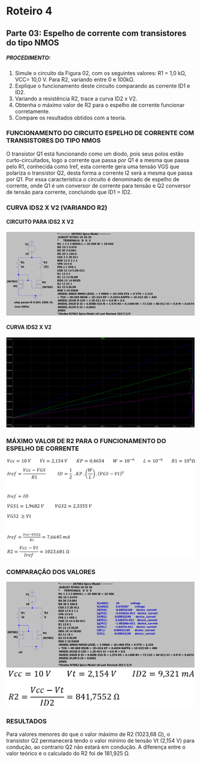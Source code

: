 # Roteiro 4

## Parte 03: Espelho de corrente com transistores do tipo NMOS

##### PROCEDIMENTO:

1. Simule o circuito da Figura 02, com os seguintes valores: R1 = 1,0 kΩ, VCC= 10,0 V. Para R2, variando entre 0 e 100kΩ.
2. Explique o funcionamento deste circuito comparando as corrente ID1 e ID2.
3. Variando a resistência R2, trace a curva ID2 x V2.
4. Obtenha o máximo valor de R2 para o espelho de corrente funcionar corretamente.
5. Compare os resultados obtidos com a teoria.

### FUNCIONAMENTO DO CIRCUITO ESPELHO DE CORRENTE COM TRANSISTORES DO TIPO NMOS

O transistor Q1 está funcionando como um diodo, pois seus polos estão curto-circuitados, logo a corrente que passa por Q1 é a mesma que passa pelo R1, conhecida como Iref, esta corrente gera uma tensão VGS que polariza o transistor Q2, desta forma a corrente I2 será a mesma que passa por Q1. Por essa característica o circuito é denominado de espelho de corrente, onde Q1 é um conversor de corrente para tensão e Q2 conversor de tensão para corrente, concluindo que ID1 = ID2.

### CURVA IDS2 X V2 (VARIANDO R2)

#### CIRCUITO PARA IDS2 X V2

![circuitocurvaids2xv2](/resources/imagens/relatorio4/parte3/circuitocurvaids2xv2.png)

#### CURVA IDS2 X V2

![curvaids2xv2](/resources/imagens/relatorio4/parte3/curvaids2xv2.png)

### MÁXIMO VALOR DE R2 PARA O FUNCIONAMENTO DO ESPELHO DE CORRENTE

![maxvalorr](/resources/imagens/relatorio4/parte3/maxvalorr.png)

### COMPARAÇÃO DOS VALORES

![comparacaovalores](/resources/imagens/relatorio4/parte3/comparacaovalores.png)
![comparacaovalores2](/resources/imagens/relatorio4/parte3/comparacaovalores2.png)

### RESULTADOS
Para valores menores do que o valor máximo de R2 (1023,68 Ω), o transistor Q2 permanecerá tendo o valor mínimo de tensão Vt (2,154 V) para condução, ao contrario Q2 não estará em condução. A diferença entre o valor teórico e o calculado do R2 foi de 181,925 Ω.
